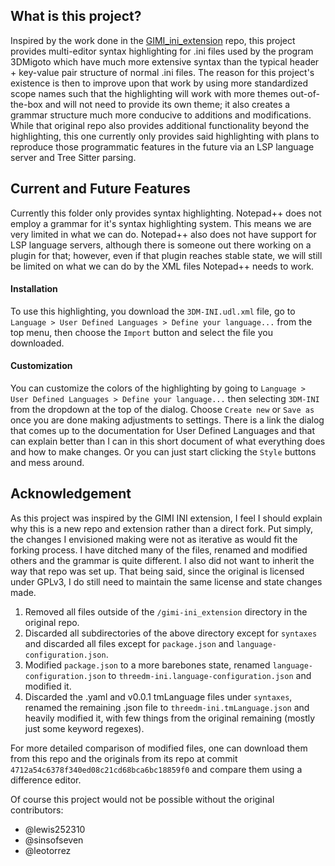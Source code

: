 ## What is this project?
Inspired by the work done in the [GIMI_ini_extension](https://github.com/lewis252310/GIMI_ini_Extension) repo, this project provides multi-editor syntax highlighting for .ini files used by the program 3DMigoto which have much more extensive syntax than the typical header + key-value pair structure of normal .ini files. The reason for this project's existence is then to improve upon that work by using more standardized scope names such that the highlighting will work with more themes out-of-the-box and will not need to provide its own theme; it also creates a grammar structure much more conducive to additions and modifications. While that original repo also provides additional functionality beyond the highlighting, this one currently only provides said highlighting with plans to reproduce those programmatic features in the future via an LSP language server and Tree Sitter parsing.

## Current and Future Features

Currently this folder only provides syntax highlighting. Notepad++ does not employ a grammar for it's syntax highlighting system. This means we are very limited in what we can do. Notepad++ also does not have support for LSP language servers, although there is someone out there working on a plugin for that; however, even if that plugin reaches stable state, we will still be limited on what we can do by the XML files Notepad++ needs to work.

#### Installation

To use this highlighting, you download the `3DM-INI.udl.xml` file, go to `Language > User Defined Languages > Define your language...` from the top menu, then choose the `Import` button and select the file you downloaded.

#### Customization

You can customize the colors of the highlighting by going to `Language > User Defined Languages > Define your language...` then selecting `3DM-INI` from the dropdown at the top of the dialog. Choose `Create new` or `Save as` once you are done making adjustments to settings. There is a link the dialog that comes up to the documentation for User Defined Languages and that can explain better than I can in this short document of what everything does and how to make changes. Or you can just start clicking the `Style` buttons and mess around.

## Acknowledgement
As this project was inspired by the GIMI INI extension, I feel I should explain why this is a new repo and extension rather than a direct fork. Put simply, the changes I envisioned making were not as iterative as would fit the forking process. I have ditched many of the files, renamed and modified others and the grammar is quite different. I also did not want to inherit the way that repo was set up. That being said, since the original is licensed under GPLv3, I do still need to maintain the same license and state changes made.

1. Removed all files outside of the `/gimi-ini_extension` directory in the original repo.
2. Discarded all subdirectories of the above directory except for `syntaxes` and discarded all files except for `package.json` and `language-configuration.json`.
3. Modified `package.json` to a more barebones state, renamed `language-configuration.json` to `threedm-ini.language-configuration.json` and modified it.
4. Discarded the .yaml and v0.0.1 tmLanguage files under `syntaxes`, renamed the remaining .json file to `threedm-ini.tmLanguage.json` and heavily modified it, with few things from the original remaining (mostly just some keyword regexes).

For more detailed comparison of modified files, one can download them from this repo and the originals from its repo at commit `4712a54c6378f340ed08c21cd68bca6bc18859f0` and compare them using a difference editor.

Of course this project would not be possible without the original contributors:
- @lewis252310
- @sinsofseven
- @leotorrez